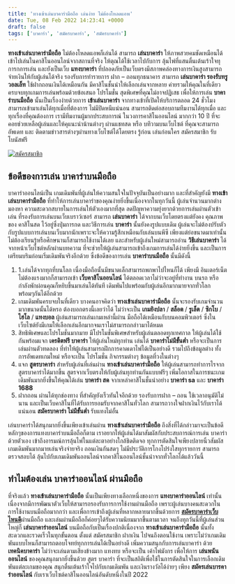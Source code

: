 ```yaml
---
title: 'ทางเข้าเล่นบาคาร่ามือถือ เล่นง่าย ไม่ต้องโหลดแอพ'
date: Tue, 08 Feb 2022 14:23:41 +0000
draft: false
tags: ['บาคาร่า', 'สมัครบาคาร่า', 'สมัครบาคาร่า']
---
```


**ทางเข้าเล่นบาคาร่ามือถือ** ไม่ต้องโหลดแอพก็เล่นได้ สามารถ **เล่นบาคาร่า** ให้ภาพสวยคมชัดเหมือนได้เข้าไปเล่นในคาสิโนออนไลน์จากสถานที่จริง ให้ตุณได้ใช้เวลาไปกับการ ลุ้นไพ่ที่แสนตื่นเต้นเร้าใจทุการกการเล่น และยังเป็นเว็บ **แทงบาคาร่า** ที่ปลอดภัยเป็นเว็บตรงมีสภาพคล่องทางการเงินสูงสามารถจ่ายเงินให้กับผู้เล่นได้จริง รองรับการทำรายการ ฝาก – ถอนทุกธนาคาร สามารถ **เล่นบาคาร่า รองรับทรูวอลเล็ท** ใช้ฝากถอนเงินได้เหมือนกัน มีคาสิโนชั้นนำให้เลือกเล่นจากหลาย ค่ายรวมให้คุณในที่เดียว ครบจบทุกเกมการเล่นพร้อมด้วยข้อเสนอ โปรโมชั่น สุดพิเศษที่คุณไม่อาจปฏิเสธ เพื่อให้การเล่น **บาคาร่าบนมือถือ** นั้นเป็นเรื่องง่ายด้วยการ **เข้าเล่นบาคาร่า** จากทางเข้าที่เปิดให้บริการตลอด 24 ชั่วโมง สามารถเข้ามาเล่นได้ทุกเมื่อที่ต้องการ ไม่มีปิดหนีแน่นอน สามารถติดต่อสอบถามทีมงานได้ทุกเมื่อ และ ทุกเรื่องที่คุณต้องการ เรามีทีมงานผู้มากประสบการณ์ ในวงการคาสิโนออนไลน์ มากกว่า 10 ปี ที่จะคอยช่วยเหลือผู้เล่นและให้คุแนะนำน้านต่างๆ ผ่านแชทสด หรือ บทึวามบนเว็บไซต์ ที่คุณจะสามารถอัพเดท และ ติดตามข่าวสารต่างๆผ่านทางเว็บไซต์ได้โดยตรง รู้ก่อน เล่นก่อนใคร สมัครสมาชิก รับโบนัสฟรี

[![สมัครสมาชิก](register-button.png)](https://member.ufarec.com/register/?s=avfreex24;lang=th)

**ข้อดีของการเล่น บาคาร่าบนมือถือ**
-----------------------------------

บาคาร่าออนไลน์เป็น เกมเดิมพันที่ผู้เล่นให้ความสนใจในปัจจุบันเป็นอย่างมาก และที่สำคัญยังมี **ทางเข้าเล่นบาคาร่ามือถือ** ที่ทำให้การเล่นบาคาร่าของคุณง่ายยิ่งขึ้นเนื่องจากในทุกวันนี้ ผู้เล่นจำนวนมากต่างมองหา ความสะดวกสบายในการเล่นให้ตัวเองมากที่สุด ลดปัญหาความยุ่งยากด้วยการเล่นผ่านตัวเข้าเล่น ที่รองรับการเล่นบนเว็บเบราว์เซอร์ สามารถ **เล่นบาคาร่า** ได้จากบนเว็บโดยตรงแต่ยังคง คุณภาพของ คาสิโนสด ไว้อยู่ซึ่งปุ่มการกด และวิธีการเล่น **บาคาร่า** นั้นยังคงรูปแบบเดิม ผู้เล่นจะไม่ต้องปรับตัวกับรูปแบบการเล่นบนเว็บมากนักเพราะจะให้ความรู้สึกเหมือนกับเล่นบนพีซี เพียงแต่ย่อขนาดมาเท่านั้น ไม่ต้องเรียนรู้หรือศึกษนานก็สามารถใช้งานได้เลย และสำหรับผู้เล่นใหม่สามารถอ่าน **วิธีเล่นบาคาร่า** ได้จากหน้าเว็บไซต์หลักผ่านบทความ ที่จะช่วยให้ผู้เล่นสามารถเข้าถึงเกมการเล่นได้ง่ายยิ่งขึ้น และเป็นการเตรียมบริมก่อนเริ่มเดิมพันจริงอีกด้วย ซึ่งข้อดีของการเล่น **บาคาร่าบนมือถือ** นั้นมีดังนี้

1.  1.เล่นได้จากทุกที่บนโลก เนื่องมือถือนั้นมีขนาดเล็กสามารถพกพาไปไหนก็ได้ เพียงมี อินเตอร์เน็ต ไม่ต้องแรงมากก็สามารถเข้า **เว็บคาสิโนออนไลน์** ได้ตลอดเวลาไม่ว่าจะอยู่ที่ทำงาน บนรถ หรือกำลังพักผ่อนคุณก็หยิบขึ้นมาเล่นได้ทันที เดิมพันไปแพร้อมกับผู้เล่นอีกมากมายจากทั่วโลก พร้อมๆกันได้อีกด้วย
2.  เกมเดิมพันครบจบในที่เดียว บางคนอาจคิดว่า **ทางเข้าเล่นบาคาร่ามือถือ** นั้นจะรองรับเกมจำนวนมากขนาดนั้นได้หรอ ต้องบอกตรงนี้เลยว่าได้ ไม่ว่าจะเป็น **เกมยิงปลา** / **สล็อต** / **รูเล็ต** / **ซิกโบ** / **ไฮโล** / **แทงบอล** ผู้เล่นสามารถเล่นเกมเหล่านี้ผ่าน มือถือได้เหมือนกับบนคอมพิวเตอร์ ซึ่งในเว็บไซต์ยังมีเกมให้เลือกเล่นอีกมากจนเราไม่สามารถกล่าวมาได้หมด
3.  สิทธิพิเศษและโปรโมชั่นมากมาย มีโปรโมชั่นพิเศษสำหรับผู้เล่นตลอดทุกเทศกาล ให้ผู้เล่นได้ใช้กันพร้อมแจก **เครดิตฟรี บาคาร่า** ให้ผู้เล่นใหม่ทุกท่าน เล่นได้ **บาคาร่าไม่มีขั้นต่ำ** หรือจะเป็นการเล่นผ่านตัวทดลอง ที่ทำให้ผู้เล่นสามารถฝึกการคาดเดาไพ่ได้เป็นอย่างดี รวมไปถึงข้อมูลต่าง ทั้งการอัพเดทเกมใหม่ หรือจะเป็น โปรโมชั่น กิจกรรมต่างๆ ข้อมูลที่วงในต่างๆ
4.  แจก **สูตรบาคาร่า** สำหรับผู้เล่นที่เล่นผ่าน **ทางเข้าเล่นบาคาร่ามือถือ** ให้ผู้เล่นสามารถทำการไรจากสูตรบาคาร่าได้มากขึ้น สูตรจากเว็บตรงให้กับผู้เล่นทุกท่านกันแบบฟรีๆ เพิ่มโอกาสในการชนะเกมเดิมพันมากยิ่งขึ้นให้คุณได้เล่น **บาคาร่า สด** จากเหล่าคาสิโนชั้นนำอย่าง **บาคาร่า sa** และ **บาคาร่า 1688**
5.  ฝากถอน ผ่านได้ทุกช่องทาง ที่สำคัญยังเร็วทันใจอีกด้วย รองรับการฝาก – ถอน ใช้เวลาอนุมัติไม่นาน และเป็นเว็บคาสิโนที่ได้รับการยอมรับจากคาสิโนทั่วโลก สามารถวางใจฝากเงินไว้กับเราได้แน่นอน **สมัครบาคาร่า ไม่มีขั้นต่ำ** รับแทงไม่อั้น

เล่นบาคาร่าได้สนุกมากยิ่งขึ้นเพียงเข้าเล่นผ่าน **ทางเข้าเล่นบาคาร่ามือถือ** ถึงสิ่งที่ได้กล่าวมาจะเป็นข้อดีหลักๆของการแทงบาคาร่าบนมือถือก็ตาม เราอยากให้ผู้เล่นได้มาสัมผัสกับประสบการณ์การเล่น บาคาร่าด้วยตัวเอง เข้าถึงอารมณ์การลุ้นไพ่ในแต่ละตาอย่างใกล้ชิดติดจอ ทุกการตัดสินใจเพียงปลายนิ้วสัมผัส เกมเดิมพันมากมายเล่นจริงจ่ายจริง ถอนเงินกันสดๆ ไม่มีประวัติการโกงโปร่งใสทุกรายการ สามารถตรวจสอบได้ ลุ้นไปกับเกมเดิมพันออนไลน์จากคาสิโนออนไลน์ชั้นนำจากทั่วโลกได้แล้ววันนี้

**ทำไมต้องเล่น บาคาร่าออนไลน์ ผ่านมือถือ**
------------------------------------------

ที่จริงแล้ว **ทางเข้าเล่นบาคาร่ามือถือ** นั้นเป็นเพียงทางเลือกหนึ่งของการ **แทงบาคาร่าออนไลน์** เท่านั้น เนื่องจากมีการพัฒนาตัวเว็บให้สามารถรองรับการการใช้งานผ่านมือถือ เพราะผู้เล่นบางคนสะดวกในการใช้งานบนมือถือมากกว่า และเพื่อการเข้าถึงผู้เล่นที่หลากหลายมากขึ้นด้วยการ [**สมัครบาคาร่าเว็บไหนดี**](/%e0%b8%aa%e0%b8%a1%e0%b8%b1%e0%b8%84%e0%b8%a3%e0%b8%9a%e0%b8%b2%e0%b8%84%e0%b8%b2%e0%b8%a3%e0%b9%88%e0%b8%b2-%e0%b9%80%e0%b8%a7%e0%b9%87%e0%b8%9a%e0%b9%84%e0%b8%ab%e0%b8%99%e0%b8%94%e0%b8%b5/)ผ่านมือถือ และเล่นผ่านมือถือก็ค่อยๆได้รับความนิยมมากขึ้นตามเวลา จนถึงทุกวันนี้ที่ผู้เล่นส่วนใหญ่ก็ **เล่นบาคาร่าออนไลน์** บนมือถือกับเป็นเรื่องปกติเนื่องจาก **ทางเข้าเล่นบาคาร่ามือถือ** นั้นทั้งสะดวกและรวดเร็วในทุกขั้นตอน ตั้งแต่ สมัครสมาชิก ฝากเงิน ไปจนถึงตอนใช้งาน เพราะไม่ว่าเกมเดิมพันแบบไหนก็สามารถตอบโจทย์ทุกการเล่นได้เป็นอย่างดี เพิ่มความสนุกกับการเล่นบาคาร่า ด้วย **เทคนิคบาคาร่า** ไม่ว่าจะเล่นตามเสียงข้างมาก แทงทบ หรือจะเป็น เค้าไพ่มังกร เพื่อให้การ **เล่นพนันออนไลน์** ของคุณสนุกมากยิ่งขึ้นด้วย สูตร บาคาร่า ที่จะเป็นสถิติเพื่อใช้ในการตัดสินใจในการเลือกเดิมพันแต่ละเกมของคุณ สนุกตื่นเต้นเร้าใจไปกับเกมเดิมพัน และเงินรางวัลได้ง่ายๆ เพียง **สมัครเล่นบารคาร่าออนไลน์** กับเราเว็บไซต์คาสิโนออนไลน์อันดับหนึ่งในปี 2022